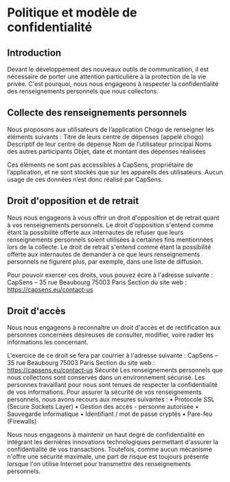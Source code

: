# Politique et modèle de confidentialité

## Introduction

Devant le développement des nouveaux outils de communication, il est nécessaire de porter une attention particulière à la protection de la vie privée. C'est pourquoi, nous nous engageons à respecter la confidentialité des renseignements personnels que nous collectons.

## Collecte des renseignements personnels

Nous proposons aux utilisateurs de l’application Chogo de renseigner les éléments suivants :
Titre de leurs centre de dépenses (appelé chogo)
Descriptif de leur centre de dépense
Nom de l’utilisateur principal
Noms des autres participants
Objet, date et montant des dépenses réalisées

Ces éléments ne sont pas accessibles à CapSens, propriétaire de l’application, et ne sont stockés que sur les appareils des utilisateurs. Aucun usage de ces données n’est donc réalisé par CapSens.


## Droit d'opposition et de retrait

Nous nous engageons à vous offrir un droit d'opposition et de retrait quant à vos renseignements personnels.
Le droit d'opposition s'entend comme étant la possibilité offerte aux internautes de refuser que leurs renseignements personnels soient utilisées à certaines fins mentionnées lors de la collecte.
Le droit de retrait s'entend comme étant la possibilité offerte aux internautes de demander à ce que leurs renseignements personnels ne figurent plus, par exemple, dans une liste de diffusion.

Pour pouvoir exercer ces droits, vous pouvez écire à l'adresse suivante :
CapSens – 35 rue Beaubourg 75003 Paris
Section du site web : https://capsens.eu/contact-us

## Droit d'accès

Nous nous engageons à reconnaître un droit d'accès et de rectification aux personnes concernées désireuses de consulter, modifier, voire radier les informations les concernant.

L'exercice de ce droit se fera par courrier à l'adresse suivante :
CapSens – 35 rue Beaubourg 75003 Paris
Section du site web : https://capsens.eu/contact-us
Sécurité
Les renseignements personnels que nous collectons sont conservés dans un environnement sécurisé. Les personnes travaillant pour nous sont tenues de respecter la confidentialité de vos informations.
Pour assurer la sécurité de vos renseignements personnels, nous avons recours aux mesures suivantes :
• Protocole SSL (Secure Sockets Layer)
• Gestion des accès - personne autorisée
• Sauvegarde informatique
• Identifiant / mot de passe cryptés
• Pare-feu (Firewalls)

Nous nous engageons à maintenir un haut degré de confidentialité en intégrant les dernières innovations technologiques permettant d'assurer la confidentialité de vos transactions. Toutefois, comme aucun mécanisme n'offre une sécurité maximale, une part de risque est toujours présente lorsque l'on utilise Internet pour transmettre des renseignements personnels.

